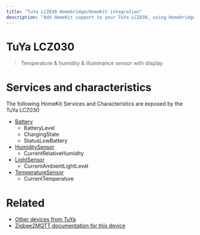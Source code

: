 ```yaml
---
title: "TuYa LCZ030 Homebridge/HomeKit integration"
description: "Add HomeKit support to your TuYa LCZ030, using Homebridge, Zigbee2MQTT and homebridge-z2m."
---
```

<!---
This file has been GENERATED using src/docgen/docgen.ts
DO NOT EDIT THIS FILE MANUALLY!
-->
# TuYa LCZ030
> Temperature & humidity & illuminance sensor with display


# Services and characteristics
The following HomeKit Services and Characteristics are exposed by
the TuYa LCZ030

* [Battery](../../battery.md)
  * BatteryLevel
  * ChargingState
  * StatusLowBattery
* [HumiditySensor](../../sensors.md)
  * CurrentRelativeHumidity
* [LightSensor](../../sensors.md)
  * CurrentAmbientLightLevel
* [TemperatureSensor](../../sensors.md)
  * CurrentTemperature


# Related
* [Other devices from TuYa](../index.md#tuya)
* [Zigbee2MQTT documentation for this device](https://www.zigbee2mqtt.io/devices/LCZ030.html)